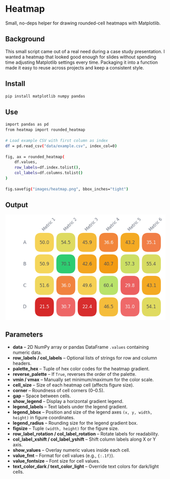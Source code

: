 # Heatmap

Small, no-deps helper for drawing rounded-cell heatmaps with Matplotlib.

## Background

This small script came out of a real need during a case study presentation. I wanted a heatmap that looked good enough for slides without spending time adjusting Matplotlib settings every time. Packaging it into a function made it easy to reuse across projects and keep a consistent style.

## Install

```bash
pip install matplotlib numpy pandas
```

## Use

```bash
import pandas as pd
from heatmap import rounded_heatmap

# Load example CSV with first column as index
df = pd.read_csv("data/example.csv", index_col=0)

fig, ax = rounded_heatmap(
    df.values,
    row_labels=df.index.tolist(),
    col_labels=df.columns.tolist()
)

fig.savefig("images/heatmap.png", bbox_inches="tight")
```

## Output

![Heatmap Example](images/heatmap.png)

## Parameters

- **data** – 2D NumPy array or pandas DataFrame `.values` containing numeric data.
- **row_labels / col_labels** – Optional lists of strings for row and column headers.
- **palette_hex** – Tuple of hex color codes for the heatmap gradient.
- **reverse_palette** – If `True`, reverses the order of the palette.
- **vmin / vmax** – Manually set minimum/maximum for the color scale.
- **cell_size** – Size of each heatmap cell (affects figure size).
- **corner** – Roundness of cell corners (0–0.5).
- **gap** – Space between cells.
- **show_legend** – Display a horizontal gradient legend.
- **legend_labels** – Text labels under the legend gradient.
- **legend_bbox** – Position and size of the legend axes `(x, y, width, height)` in figure coordinates.
- **legend_radius** – Rounding size for the legend gradient box.
- **figsize** – Tuple `(width, height)` for the figure size.
- **row_label_rotation / col_label_rotation** – Rotate labels for readability.
- **col_label_xshift / col_label_yshift** – Shift column labels along X or Y axis.
- **show_values** – Overlay numeric values inside each cell.
- **value_fmt** – Format for cell values (e.g., `{:.1f}`).
- **value_fontsize** – Font size for cell values.
- **text_color_dark / text_color_light** – Override text colors for dark/light cells.
